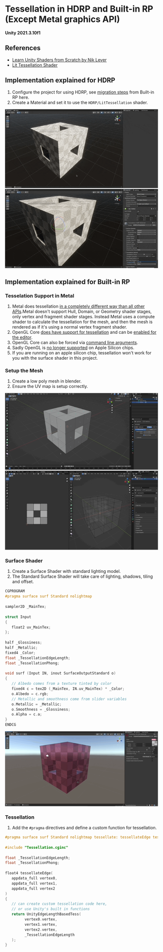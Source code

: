 # Tessellation in HDRP and Built-in RP (Except Metal graphics API)

**Unity 2021.3.10f1**

## References

- [Learn Unity Shaders from Scratch by Nik Lever](https://www.udemy.com/course/learn-unity-shaders-from-scratch)
- [Lit Tessellation Shader](https://docs.unity3d.com/Packages/com.unity.render-pipelines.high-definition@7.3/manual/Lit-Tessellation-Shader.html)

## Implementation explained for HDRP

1. Configure the project for using HDRP, see [migration steps](https://docs.unity3d.com/Packages/com.unity.render-pipelines.high-definition@7.1/manual/Upgrading-To-HDRP.html) from Built-in RP here.
1. Create a Material and set it to use the `HDRP/LitTessellation` shader.

![Gif](./docs/4.gif)
![Gif](./docs/5.gif)

## Implementation explained for Built-in RP

### Tesselation Support in Metal

1. Metal does tessellation [in a completely different way than all other APIs](https://forum.unity.com/threads/tessellation-shader-on-metal-without-surface-shader.1116316/).Metal doesn't support Hull, Domain, or Geometry shader stages, only vertex and fragment shader stages. Instead Metal uses a compute shader to calculate the tessellation for the mesh, and then the mesh is rendered as if it's using a normal vertex fragment shader.
1. OpenGL Core [does have support for tessellation](https://docs.unity3d.com/Manual/SL-SurfaceShaderTessellation.html) and can be [enabled for the editor](https://docs.unity3d.com/Manual/OpenGLCoreDetails.html).
1. OpenGL Core can also be forced via [command line arguments](https://docs.unity3d.com/Manual/EditorCommandLineArguments.html).
1. Sadly OpenGL is [no longer supported](https://issuetracker.unity3d.com/issues/m1-switching-to-openglcore-doesnt-actually-change-the-active-graphics-api) on Apple Silicon chips.
1. If you are running on an apple silicon chip, tessellation won't work for you with the surface shader in this project.

### Setup the Mesh

1.  Create a low poly mesh in blender.
1.  Ensure the UV map is setup correctly.

![Gif](./docs/1.gif)
![Gif](./docs/2.gif)

### Surface Shader

1. Create a Surface Shader with standard lighting model.
1. The Standard Surface Shader will take care of lighting, shadows, tiling and offset.

```c
CGPROGRAM
#pragma surface surf Standard nolightmap

sampler2D _MainTex;

struct Input
{
   float2 uv_MainTex;
};

half _Glossiness;
half _Metallic;
fixed4 _Color;
float _TessellationEdgeLength;
float _TessellationPhong;

void surf (Input IN, inout SurfaceOutputStandard o)
{
   // Albedo comes from a texture tinted by color
   fixed4 c = tex2D (_MainTex, IN.uv_MainTex) * _Color;
   o.Albedo = c.rgb;
   // Metallic and smoothness come from slider variables
   o.Metallic = _Metallic;
   o.Smoothness = _Glossiness;
   o.Alpha = c.a;
}
ENDCG
```

![Gif](./docs/3.gif)

### Tessellation

1. Add the `#pragma` directives and define a custom function for tessellation.

```c
#pragma surface surf Standard nolightmap tessellate: tessellateEdge tessphong: _TessellationPhong

#include "Tessellation.cginc"

float _TessellationEdgeLength;
float _TessellationPhong;

float4 tessellateEdge(
   appdata_full vertex0,
   appdata_full vertex1,
   appdata_full vertex2
)
{
   // can create custom tessellation code here,
   // or use Unity's built in functions
   return UnityEdgeLengthBasedTess(
         vertex0.vertex,
         vertex1.vertex,
         vertex2.vertex,
         _TessellationEdgeLength
   );
}
```
